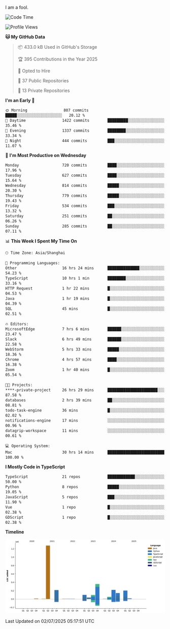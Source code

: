 I am a fool.

<!--START_SECTION:waka-->
![Code Time](http://img.shields.io/badge/Code%20Time-3%2C244%20hrs%2028%20mins-blue)

![Profile Views](http://img.shields.io/badge/Profile%20Views-0-blue)

**🐱 My GitHub Data** 

> 📦 433.0 kB Used in GitHub's Storage 
 > 
> 🏆 395 Contributions in the Year 2025
 > 
> 💼 Opted to Hire
 > 
> 📜 37 Public Repositories 
 > 
> 🔑 13 Private Repositories 
 > 
**I'm an Early 🐤** 

```text
🌞 Morning                807 commits         █████░░░░░░░░░░░░░░░░░░░░   20.12 % 
🌆 Daytime                1422 commits        █████████░░░░░░░░░░░░░░░░   35.46 % 
🌃 Evening                1337 commits        ████████░░░░░░░░░░░░░░░░░   33.34 % 
🌙 Night                  444 commits         ███░░░░░░░░░░░░░░░░░░░░░░   11.07 % 
```
📅 **I'm Most Productive on Wednesday** 

```text
Monday                   720 commits         ████░░░░░░░░░░░░░░░░░░░░░   17.96 % 
Tuesday                  627 commits         ████░░░░░░░░░░░░░░░░░░░░░   15.64 % 
Wednesday                814 commits         █████░░░░░░░░░░░░░░░░░░░░   20.30 % 
Thursday                 779 commits         █████░░░░░░░░░░░░░░░░░░░░   19.43 % 
Friday                   534 commits         ███░░░░░░░░░░░░░░░░░░░░░░   13.32 % 
Saturday                 251 commits         ██░░░░░░░░░░░░░░░░░░░░░░░   06.26 % 
Sunday                   285 commits         ██░░░░░░░░░░░░░░░░░░░░░░░   07.11 % 
```


📊 **This Week I Spent My Time On** 

```text
🕑︎ Time Zone: Asia/Shanghai

💬 Programming Languages: 
Other                    16 hrs 24 mins      ██████████████░░░░░░░░░░░   54.23 % 
TypeScript               10 hrs 1 min        ████████░░░░░░░░░░░░░░░░░   33.16 % 
HTTP Request             1 hr 22 mins        █░░░░░░░░░░░░░░░░░░░░░░░░   04.53 % 
Java                     1 hr 19 mins        █░░░░░░░░░░░░░░░░░░░░░░░░   04.39 % 
SQL                      45 mins             █░░░░░░░░░░░░░░░░░░░░░░░░   02.51 % 

🔥 Editors: 
MicrosoftEdge            7 hrs 6 mins        ██████░░░░░░░░░░░░░░░░░░░   23.47 % 
Slack                    6 hrs 49 mins       ██████░░░░░░░░░░░░░░░░░░░   22.58 % 
WebStorm                 5 hrs 33 mins       █████░░░░░░░░░░░░░░░░░░░░   18.36 % 
Chrome                   4 hrs 57 mins       ████░░░░░░░░░░░░░░░░░░░░░   16.38 % 
Zoom                     1 hr 40 mins        █░░░░░░░░░░░░░░░░░░░░░░░░   05.54 % 

🐱‍💻 Projects: 
****-private-project     26 hrs 29 mins      ██████████████████████░░░   87.58 % 
databases                2 hrs 39 mins       ██░░░░░░░░░░░░░░░░░░░░░░░   08.81 % 
todo-task-engine         36 mins             █░░░░░░░░░░░░░░░░░░░░░░░░   02.02 % 
notifications-engine     17 mins             ░░░░░░░░░░░░░░░░░░░░░░░░░   00.96 % 
datagrip-workspace       11 mins             ░░░░░░░░░░░░░░░░░░░░░░░░░   00.61 % 

💻 Operating System: 
Mac                      30 hrs 14 mins      █████████████████████████   100.00 % 
```

**I Mostly Code in TypeScript** 

```text
TypeScript               21 repos            ████████████░░░░░░░░░░░░░   50.00 % 
Python                   8 repos             █████░░░░░░░░░░░░░░░░░░░░   19.05 % 
JavaScript               5 repos             ███░░░░░░░░░░░░░░░░░░░░░░   11.90 % 
Vue                      1 repo              █░░░░░░░░░░░░░░░░░░░░░░░░   02.38 % 
GDScript                 1 repo              █░░░░░░░░░░░░░░░░░░░░░░░░   02.38 % 
```



**Timeline**

![Lines of Code chart](https://raw.githubusercontent.com/VeejaLiu/VeejaLiu/master/assets/bar_graph.png)


 Last Updated on 02/07/2025 05:17:51 UTC
<!--END_SECTION:waka-->
